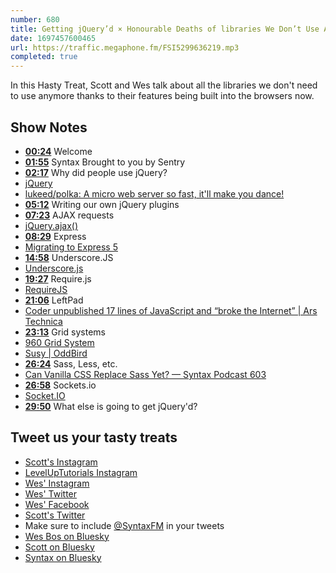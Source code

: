 ```yaml
---
number: 680
title: Getting jQuery’d × Honourable Deaths of libraries We Don’t Use Anymore
date: 1697457600465
url: https://traffic.megaphone.fm/FSI5299636219.mp3
completed: true
---
```


In this Hasty Treat, Scott and Wes talk about all the libraries we don't need to use anymore thanks to their features being built into the browsers now.

## Show Notes

- **[00:24](#t=00:24)** Welcome
- **[01:55](#t=01:55)** Syntax Brought to you by Sentry
- **[02:17](#t=02:17)** Why did people use jQuery?
- [jQuery](https://jquery.com/)
- [lukeed/polka: A micro web server so fast, it'll make you dance!](https://github.com/lukeed/polka)
- **[05:12](#t=05:12)** Writing our own jQuery plugins
- **[07:23](#t=07:23)** AJAX requests
- [jQuery.ajax()](https://api.jquery.com/jquery.ajax/)
- **[08:29](#t=08:29)** Express
- [Migrating to Express 5](https://expressjs.com/en/guide/migrating-5.html)
- **[14:58](#t=14:58)** Underscore.JS
- [Underscore.js](https://underscorejs.org/)
- **[19:27](#t=19:27)** Require.js
- [RequireJS](https://requirejs.org/)
- **[21:06](#t=21:06)** LeftPad
- [Coder unpublished 17 lines of JavaScript and “broke the Internet” | Ars Technica](https://arstechnica.com/information-technology/2016/03/rage-quit-coder-unpublished-17-lines-of-javascript-and-broke-the-internet/)
- **[23:13](#t=23:13)** Grid systems
- [960 Grid System](https://960.gs/)
- [Susy | OddBird](https://www.oddbird.net/susy/)
- **[26:24](#t=26:24)** Sass, Less, etc.
- [Can Vanilla CSS Replace Sass Yet? — Syntax Podcast 603](https://syntax.fm/show/603/can-vanilla-css-replace-sass-yet)
- **[26:58](#t=26:58)** Sockets.io
- [Socket.IO](https://socket.io/)
- **[29:50](#t=29:50)** What else is going to get jQuery'd?

## Tweet us your tasty treats

- [Scott's Instagram](https://www.instagram.com/stolinski/)
- [LevelUpTutorials Instagram](https://www.instagram.com/LevelUpTutorials/)
- [Wes' Instagram](https://www.instagram.com/wesbos/)
- [Wes' Twitter](https://twitter.com/wesbos)
- [Wes' Facebook](https://www.facebook.com/wesbos.developer)
- [Scott's Twitter](https://twitter.com/stolinski)
- Make sure to include [@SyntaxFM](https://twitter.com/SyntaxFM) in your tweets
- [Wes Bos on Bluesky](https://bsky.app/profile/wesbos.com)
- [Scott on Bluesky](https://bsky.app/profile/tolin.ski)
- [Syntax on Bluesky](https://bsky.app/profile/syntax.fm)
